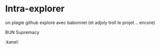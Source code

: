 # Intra-explorer
on plagie github explore avec babonnet (et adjoly troll le projet .. encore)


BUN Supremacy

:kanel:
